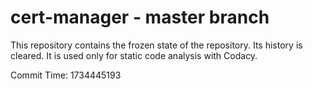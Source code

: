# cert-manager - master branch

This repository contains the frozen state of the repository.
Its history is cleared. It is used only for static code
analysis with Codacy.

Commit Time: 1734445193
